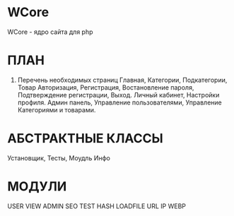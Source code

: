 # WCore
WCore - ядро сайта для php


# ПЛАН
1. Перечень необходимых страниц
Главная, Категории, Подкатегории, Товар
Авторизация, Регистрация, Востановление пароля, Подтверждение регистрации, Выход.
Личный кабинет, Настройки профиля.
Админ панель, Управление пользователями, Управление Категориями и товарами.

# АБСТРАКТНЫЕ КЛАССЫ
Установщик, Тесты, Моудль Инфо

# МОДУЛИ
USER VIEW ADMIN SEO TEST HASH LOADFILE URL IP WEBP